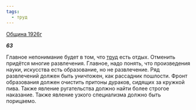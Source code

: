 ```yaml
---
tags:
  - труд
---
```

[Община 1926г](https://127.0.0.1:4002/agni/1926)

___63___

Главное непонимание будет в том, что [труд](../../../tags/#труд) есть отдых. Отменить придётся многие развлечения. Главное, надо понять, что произведения науки, искусства есть образование, но не развлечение. Ряд развлечений должен быть уничтожен, как рассадник пошлости. Фронт образования должен очистить притоны дураков, сидящих за кружкой пива. Также явление ругательства должно найти более строгое наказание. Также явление узкого специализма должно быть порицаемо.   

